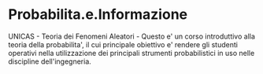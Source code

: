 # Probabilita.e.Informazione
UNICAS - Teoria dei Fenomeni Aleatori - Questo e' un corso introduttivo alla teoria della probabilita', il cui principale obiettivo e' rendere gli studenti operativi nella utilizzazione dei principali strumenti probabilistici in uso nelle discipline dell'ingegneria.
